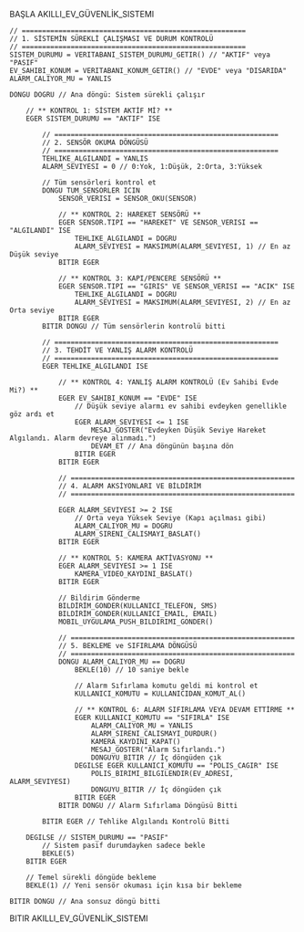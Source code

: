 BAŞLA AKILLI_EV_GÜVENLİK_SISTEMI
    
    // =======================================================
    // 1. SİSTEMİN SÜREKLİ ÇALIŞMASI VE DURUM KONTROLÜ
    // =======================================================
    SISTEM_DURUMU = VERITABANI_SISTEM_DURUMU_GETIR() // "AKTIF" veya "PASIF"
    EV_SAHIBI_KONUM = VERITABANI_KONUM_GETIR() // "EVDE" veya "DISARIDA"
    ALARM_CALIYOR_MU = YANLIS

    DONGU DOGRU // Ana döngü: Sistem sürekli çalışır
        
        // ** KONTROL 1: SİSTEM AKTİF Mİ? **
        EGER SISTEM_DURUMU == "AKTIF" ISE
            
            // =======================================================
            // 2. SENSÖR OKUMA DÖNGÜSÜ
            // =======================================================
            TEHLIKE_ALGILANDI = YANLIS
            ALARM_SEVIYESI = 0 // 0:Yok, 1:Düşük, 2:Orta, 3:Yüksek

            // Tüm sensörleri kontrol et
            DONGU TUM_SENSORLER ICIN
                SENSOR_VERISI = SENSOR_OKU(SENSOR)
                
                // ** KONTROL 2: HAREKET SENSÖRÜ **
                EGER SENSOR.TIPI == "HAREKET" VE SENSOR_VERISI == "ALGILANDI" ISE
                    TEHLIKE_ALGILANDI = DOGRU
                    ALARM_SEVIYESI = MAKSIMUM(ALARM_SEVIYESI, 1) // En az Düşük seviye
                BITIR EGER

                // ** KONTROL 3: KAPI/PENCERE SENSÖRÜ **
                EGER SENSOR.TIPI == "GIRIS" VE SENSOR_VERISI == "ACIK" ISE
                    TEHLIKE_ALGILANDI = DOGRU
                    ALARM_SEVIYESI = MAKSIMUM(ALARM_SEVIYESI, 2) // En az Orta seviye
                BITIR EGER
            BITIR DONGU // Tüm sensörlerin kontrolü bitti

            // =======================================================
            // 3. TEHDİT VE YANLIŞ ALARM KONTROLÜ
            // =======================================================
            EGER TEHLIKE_ALGILANDI ISE
                
                // ** KONTROL 4: YANLIŞ ALARM KONTROLÜ (Ev Sahibi Evde Mi?) **
                EGER EV_SAHIBI_KONUM == "EVDE" ISE
                    // Düşük seviye alarmı ev sahibi evdeyken genellikle göz ardı et
                    EGER ALARM_SEVIYESI <= 1 ISE
                        MESAJ_GOSTER("Evdeyken Düşük Seviye Hareket Algılandı. Alarm devreye alınmadı.")
                        DEVAM_ET // Ana döngünün başına dön
                    BITIR EGER
                BITIR EGER
                
                // =======================================================
                // 4. ALARM AKSİYONLARI VE BİLDİRİM
                // =======================================================
                
                EGER ALARM_SEVIYESI >= 2 ISE
                    // Orta veya Yüksek Seviye (Kapı açılması gibi)
                    ALARM_CALIYOR_MU = DOGRU
                    ALARM_SIRENI_CALISMAYI_BASLAT()
                BITIR EGER
                
                // ** KONTROL 5: KAMERA AKTİVASYONU **
                EGER ALARM_SEVIYESI >= 1 ISE
                    KAMERA_VIDEO_KAYDINI_BASLAT()
                BITIR EGER

                // Bildirim Gönderme
                BILDİRİM_GONDER(KULLANICI_TELEFON, SMS)
                BILDİRİM_GONDER(KULLANICI_EMAIL, EMAIL)
                MOBIL_UYGULAMA_PUSH_BILDIRIMI_GONDER()
                
                // =======================================================
                // 5. BEKLEME ve SIFIRLAMA DÖNGÜSÜ
                // =======================================================
                DONGU ALARM_CALIYOR_MU == DOGRU
                    BEKLE(10) // 10 saniye bekle
                    
                    // Alarm Sıfırlama komutu geldi mi kontrol et
                    KULLANICI_KOMUTU = KULLANICIDAN_KOMUT_AL()
                    
                    // ** KONTROL 6: ALARM SIFIRLAMA VEYA DEVAM ETTİRME **
                    EGER KULLANICI_KOMUTU == "SIFIRLA" ISE
                        ALARM_CALIYOR_MU = YANLIS
                        ALARM_SIRENI_CALISMAYI_DURDUR()
                        KAMERA_KAYDINI_KAPAT()
                        MESAJ_GOSTER("Alarm Sıfırlandı.")
                        DONGUYU_BITIR // İç döngüden çık
                    DEGILSE EGER KULLANICI_KOMUTU == "POLIS_CAGIR" ISE
                        POLIS_BIRIMI_BILGILENDIR(EV_ADRESI, ALARM_SEVIYESI)
                        DONGUYU_BITIR // İç döngüden çık
                    BITIR EGER
                BITIR DONGU // Alarm Sıfırlama Döngüsü Bitti

            BITIR EGER // Tehlike Algılandı Kontrolü Bitti

        DEGILSE // SISTEM_DURUMU == "PASIF"
            // Sistem pasif durumdayken sadece bekle
            BEKLE(5)
        BITIR EGER
        
        // Temel sürekli döngüde bekleme
        BEKLE(1) // Yeni sensör okuması için kısa bir bekleme
        
    BITIR DONGU // Ana sonsuz döngü bitti
    
BITIR AKILLI_EV_GÜVENLİK_SISTEMI
